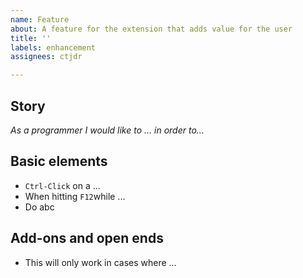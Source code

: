 ```yaml
---
name: Feature
about: A feature for the extension that adds value for the user
title: ''
labels: enhancement
assignees: ctjdr

---
```


## Story
_As a programmer I would like to ... in order to..._

## Basic elements
* `Ctrl-Click` on a ...
* When hitting `F12`while ...
* Do abc

## Add-ons and open ends
* This will only work in cases where ...
